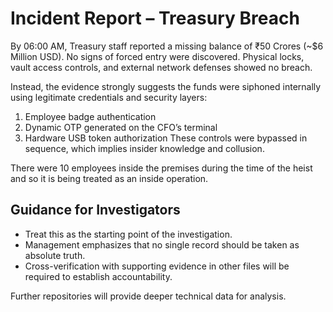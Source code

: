 # Incident Report – Treasury Breach  #

By 06:00 AM, Treasury staff reported a missing balance of ₹50 Crores (~$6 Million USD). No signs of forced entry were discovered. Physical locks, vault access controls, and external network defenses showed no breach.

Instead, the evidence strongly suggests the funds were siphoned internally using legitimate credentials and security layers: 
1. Employee badge authentication
2. Dynamic OTP generated on the CFO’s terminal 
3. Hardware USB token authorization These controls were bypassed in sequence, which implies insider knowledge and collusion.

There were 10 employees inside the premises during the time of the heist and so it is being treated as an inside operation.


## Guidance for Investigators ##

- Treat this as the starting point of the investigation.
- Management emphasizes that no single record should be taken as absolute truth.
- Cross-verification with supporting evidence in other files will be required to establish accountability.

Further repositories will provide deeper technical data for analysis.
